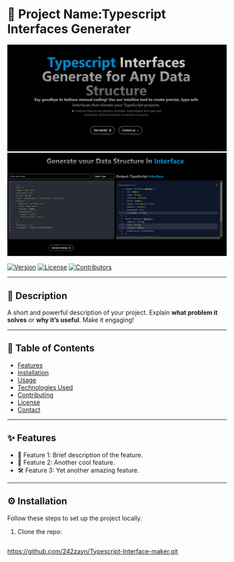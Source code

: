 # 🌟 Project Name:Typescript Interfaces Generater

![Project Logo](https://github.com/242zayn/Typescript-Interface-maker/blob/master/interface1.png?raw=true)
![Project Logo](https://github.com/242zayn/Typescript-Interface-maker/blob/master/interface2.png?raw=true)

[![Version](https://img.shields.io/badge/version-1.0.0-blue.svg)](https://github.com/yourusername/yourproject)
[![License](https://img.shields.io/badge/license-MIT-green.svg)](LICENSE)
[![Contributors](https://img.shields.io/github/contributors/yourusername/yourproject)](https://github.com/yourusername/yourproject/graphs/contributors)

---

## 📖 Description
A short and powerful description of your project. Explain **what problem it solves** or **why it’s useful**. Make it engaging!

---

## 📑 Table of Contents
- [Features](#-features)
- [Installation](#-installation)
- [Usage](#-usage)
- [Technologies Used](#-technologies-used)
- [Contributing](#-contributing)
- [License](#-license)
- [Contact](#-contact)

---

## ✨ Features
- 🚀 Feature 1: Brief description of the feature.
- 🌈 Feature 2: Another cool feature.
- 🛠️ Feature 3: Yet another amazing feature.

---

## ⚙️ Installation
Follow these steps to set up the project locally.

1. Clone the repo:
   ```bash
  https://github.com/242zayn/Typescript-Interface-maker.git
